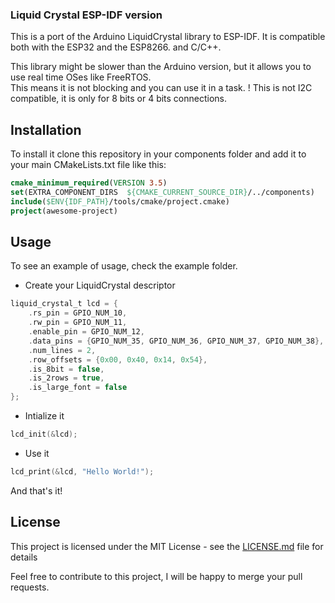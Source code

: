 ### Liquid Crystal ESP-IDF version 

This is a port of the Arduino LiquidCrystal library to ESP-IDF. It is compatible both with the ESP32 and the ESP8266.
and C/C++.

This library might be slower than the Arduino version, but it allows you to use real time OSes like FreeRTOS.\
This means it is not blocking and you can use it in a task.
! This is not I2C compatible, it is only for 8 bits or 4 bits connections.

## Installation

To install it clone this repository in your components folder and add it to your main CMakeLists.txt file like this:

```CMake
cmake_minimum_required(VERSION 3.5)
set(EXTRA_COMPONENT_DIRS  ${CMAKE_CURRENT_SOURCE_DIR}/../components)
include($ENV{IDF_PATH}/tools/cmake/project.cmake)
project(awesome-project)
```

## Usage

To see an example of usage, check the example folder.

  - Create your LiquidCrystal descriptor

```C
liquid_crystal_t lcd = {
    .rs_pin = GPIO_NUM_10,
    .rw_pin = GPIO_NUM_11,
    .enable_pin = GPIO_NUM_12,
    .data_pins = {GPIO_NUM_35, GPIO_NUM_36, GPIO_NUM_37, GPIO_NUM_38},
    .num_lines = 2,
    .row_offsets = {0x00, 0x40, 0x14, 0x54},
    .is_8bit = false,
    .is_2rows = true,
    .is_large_font = false
};
```

  - Intialize it

```C
lcd_init(&lcd);
```

  - Use it

```C
lcd_print(&lcd, "Hello World!");
```

And that's it!


## License

This project is licensed under the MIT License - see the [LICENSE.md](LICENSE.md) file for details

Feel free to contribute to this project, I will be happy to merge your pull requests.